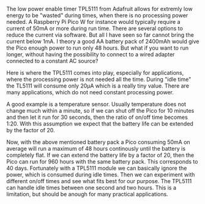 The low power enable timer TPL5111 from Adafruit allows for extremly low energy to be "wasted" during times, when there is  no processing power needed. 
A Raspberry Pi Pico W for instance would typically require a current of 50mA or more during run time. There are several options to reduce the current via software. 
But all I have seen so far cannot bring the current below 1mA. 
I theory a good AA battery pack of 2400mAh would give the Pico enough power to run only 48 hours. 
But what if you want to run longer, without having the possibility to connect to a wired adapter connected to a constant AC source?

Here is where the TPL5111 comes into play, especially for applications, where the processing power is not needed all the time. 
During "idle time" the TL5111 will consume only 20µA which is a really tiny value. There are many applications, which do not need constant processing power. 

A good example is a temperature sensor. Usually temperature does not change much within a minute, so if we can shut off the Pico for 10 minutes and then let it run for 30
seconds, then the ratio of on/off time becomes 1:20. With this assumption we expect that the battery life can be extended by the factor of 20. 

Now, with the above mentioned battery pack a Pico consuming 50mA on average will run a maximum of 48 hours continously until the battery is completely flat. 
If we can extend the battery life by a factor of 20, then the Pico can run for 960 hours with the same battery pack. This corresponds to 40 days. 
Fortunately with a TPL5111 module we can basically ignore the power, which is consumed during idle times. 
Then we can experiment with different on/off times and see what fits best for our purpose. 
The  TPL5111 can handle idle times between one second and two hours. This is a limitation, but should be anough for many practical applications.  
